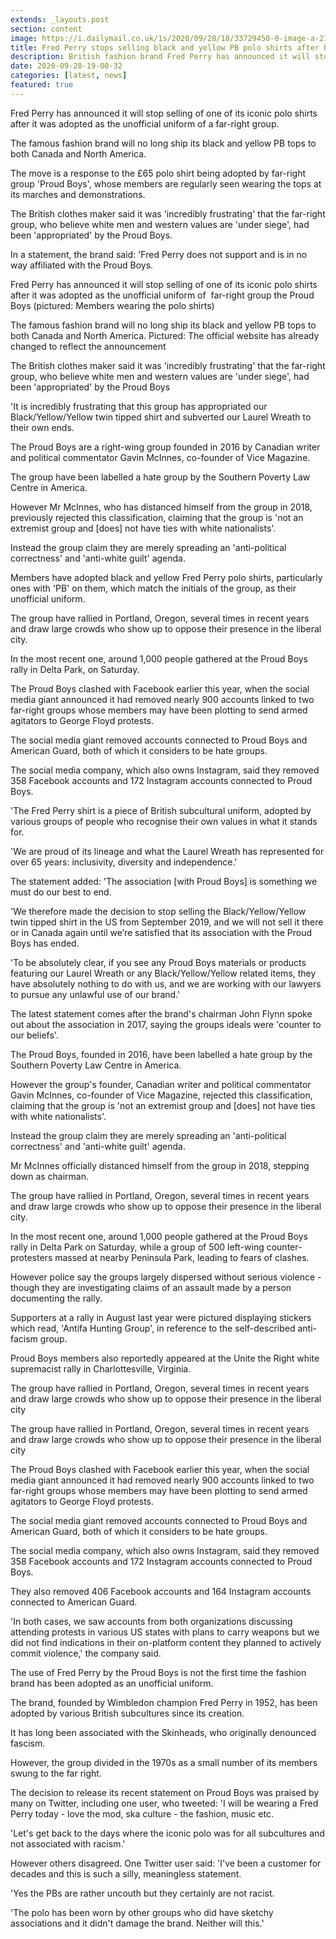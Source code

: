```yaml
---
extends: _layouts.post
section: content
image: https://i.dailymail.co.uk/1s/2020/09/28/18/33729450-0-image-a-21_1601315401935.jpg 
title: Fred Perry stops selling black and yellow PB polo shirts after brand adopted by far-right Proud Boys 
description: British fashion brand Fred Perry has announced it will stop selling of one of its iconic polo shirts after it was adopted as the unofficial uniform of far-right group the Proud Boys. 
date: 2020-09-28-19-00-32 
categories: [latest, news] 
featured: true 
--- 
```

Fred Perry has announced it will stop selling of one of its iconic polo shirts after it was adopted as the unofficial uniform of a far-right group.

The famous fashion brand will no long ship its black and yellow PB tops to both Canada and North America.

The move is a response to the £65 polo shirt being adopted by far-right group 'Proud Boys', whose members are regularly seen wearing the tops at its marches and demonstrations.

The British clothes maker said it was 'incredibly frustrating' that the far-right group, who believe white men and western values are 'under siege', had been 'appropriated' by the Proud Boys.

In a statement, the brand said: 'Fred Perry does not support and is in no way affiliated with the Proud Boys.

Fred Perry has announced it will stop selling of one of its iconic polo shirts after it was adopted as the unofficial uniform of  far-right group the Proud Boys (pictured: Members wearing the polo shirts)

The famous fashion brand will no long ship its black and yellow PB tops to both Canada and North America. Pictured: The official website has already changed to reflect the announcement

The British clothes maker said it was 'incredibly frustrating' that the far-right group, who believe white men and western values are 'under siege', had been 'appropriated' by the Proud Boys

'It is incredibly frustrating that this group has appropriated our Black/Yellow/Yellow twin tipped shirt and subverted our Laurel Wreath to their own ends.

The Proud Boys are a right-wing group founded in 2016 by Canadian writer and political commentator Gavin McInnes, co-founder of Vice Magazine.

The group have been labelled a hate group by the Southern Poverty Law Centre in America.

However Mr McInnes, who has distanced himself from the group in 2018, previously rejected this classification, claiming that the group is 'not an extremist group and [does] not have ties with white nationalists'.

Instead the group claim they are merely spreading an 'anti-political correctness' and 'anti-white guilt' agenda. 

Members have adopted black and yellow Fred Perry polo shirts, particularly ones with 'PB' on them, which match the initials of the group, as their unofficial uniform.

The group have rallied in Portland, Oregon, several times in recent years and draw large crowds who show up to oppose their presence in the liberal city. 

In the most recent one, around 1,000 people gathered at the Proud Boys rally in Delta Park, on Saturday.

The Proud Boys clashed with Facebook earlier this year, when the social media giant announced it had removed nearly 900 accounts linked to two far-right groups whose members may have been plotting to send armed agitators to George Floyd protests. 

The social media giant removed accounts connected to Proud Boys and American Guard, both of which it considers to be hate groups.

The social media company, which also owns Instagram, said they removed 358 Facebook accounts and 172 Instagram accounts connected to Proud Boys.

'The Fred Perry shirt is a piece of British subcultural uniform, adopted by various groups of people who recognise their own values in what it stands for.

'We are proud of its lineage and what the Laurel Wreath has represented for over 65 years: inclusivity, diversity and independence.'

The statement added: 'The association [with Proud Boys] is something we must do our best to end.

'We therefore made the decision to stop selling the Black/Yellow/Yellow twin tipped shirt in the US from September 2019, and we will not sell it there or in Canada again until we’re satisfied that its association with the Proud Boys has ended.

'To be absolutely clear, if you see any Proud Boys materials or products featuring our Laurel Wreath or any Black/Yellow/Yellow related items, they have absolutely nothing to do with us, and we are working with our lawyers to pursue any unlawful use of our brand.'

The latest statement comes after the brand's chairman John Flynn spoke out about the association in 2017, saying the groups ideals were 'counter to our beliefs'.

The Proud Boys, founded in 2016, have been labelled a hate group by the Southern Poverty Law Centre in America.

However the group's founder, Canadian writer and political commentator Gavin McInnes, co-founder of Vice Magazine, rejected this classification, claiming that the group is 'not an extremist group and [does] not have ties with white nationalists'.

Instead the group claim they are merely spreading an 'anti-political correctness' and 'anti-white guilt' agenda. 

Mr McInnes officially distanced himself from the group in 2018, stepping down as chairman.

The group have rallied in Portland, Oregon, several times in recent years and draw large crowds who show up to oppose their presence in the liberal city. 

In the most recent one, around 1,000 people gathered at the Proud Boys rally in Delta Park on Saturday, while a group of 500 left-wing counter-protesters massed at nearby Peninsula Park, leading to fears of clashes.

However police say the groups largely dispersed without serious violence - though they are investigating claims of an assault made by a person documenting the rally.

Supporters at a rally in August last year were pictured displaying stickers which read, 'Antifa Hunting Group', in reference to the self-described anti-facism group.

Proud Boys members also reportedly appeared at the Unite the Right white supremacist rally in Charlottesville, Virginia.

The group have rallied in Portland, Oregon, several times in recent years and draw large crowds who show up to oppose their presence in the liberal city

The group have rallied in Portland, Oregon, several times in recent years and draw large crowds who show up to oppose their presence in the liberal city

The Proud Boys clashed with Facebook earlier this year, when the social media giant announced it had removed nearly 900 accounts linked to two far-right groups whose members may have been plotting to send armed agitators to George Floyd protests. 

The social media giant removed accounts connected to Proud Boys and American Guard, both of which it considers to be hate groups.

The social media company, which also owns Instagram, said they removed 358 Facebook accounts and 172 Instagram accounts connected to Proud Boys.

They also removed 406 Facebook accounts and 164 Instagram accounts connected to American Guard.

'In both cases, we saw accounts from both organizations discussing attending protests in various US states with plans to carry weapons but we did not find indications in their on-platform content they planned to actively commit violence,' the company said.

The use of Fred Perry by the Proud Boys is not the first time the fashion brand has been adopted as an unofficial uniform.

The brand, founded by Wimbledon champion Fred Perry in 1952, has been adopted by various British subcultures since its creation.

It has long been associated with the Skinheads, who originally denounced fascism.

However, the group divided in the 1970s as a small number of its members swung to the far right.

The decision to release its recent statement on Proud Boys was praised by many on Twitter, including one user, who tweeted: 'I will be wearing a Fred Perry today - love the mod, ska culture - the fashion, music etc.

'Let's get back to the days where the iconic polo was for all subcultures and not associated with racism.'

However others disagreed. One Twitter user said: 'I've been a customer for decades and this is such a silly, meaningless statement.

'Yes the PBs are rather uncouth but they certainly are not racist.

'The polo has been worn by other groups who did have sketchy associations and it didn't damage the brand. Neither will this.'

